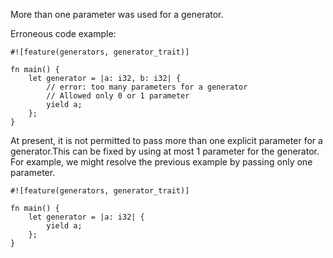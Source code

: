 More than one parameter was used for a generator.

Erroneous code example:

```compile_fail,E0628
#![feature(generators, generator_trait)]

fn main() {
    let generator = |a: i32, b: i32| {
        // error: too many parameters for a generator
        // Allowed only 0 or 1 parameter
        yield a;
    };
}
```

At present, it is not permitted to pass more than one explicit
parameter for a generator.This can be fixed by using
at most 1 parameter for the generator. For example, we might resolve
the previous example by passing only one parameter.

```
#![feature(generators, generator_trait)]

fn main() {
    let generator = |a: i32| {
        yield a;
    };
}
```
